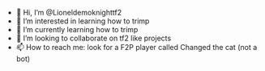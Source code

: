 - 👋 Hi, I’m @Lioneldemoknighttf2
- 👀 I’m interested in learning how to trimp
- 🌱 I’m currently learning how to trimp
- 💞️ I’m looking to collaborate on tf2 like projects
- 📫 How to reach me: look for a F2P player called Changed the cat (not a bot)
  

<!---
Lioneldemoknighttf2/Lioneldemoknighttf2 is a ✨ special ✨ repository because its `README.md` (this file) appears on your GitHub profile.
You can click the Preview link to take a look at your changes.
--->
